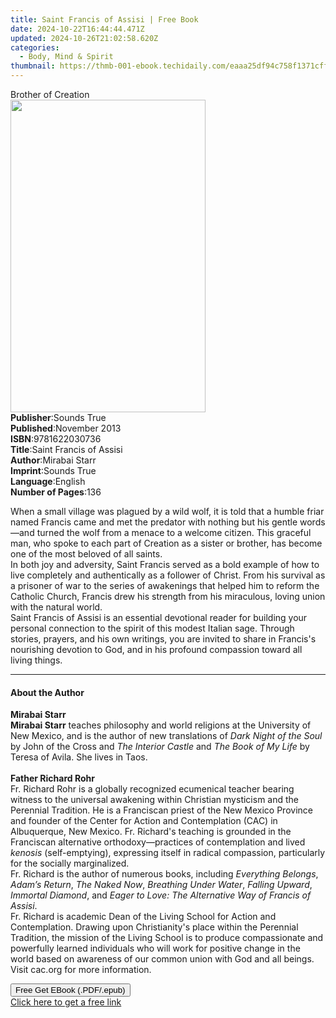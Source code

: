 ```yaml
---
title: Saint Francis of Assisi | Free Book
date: 2024-10-22T16:44:44.471Z
updated: 2024-10-26T21:02:58.620Z
categories:
  - Body, Mind & Spirit
thumbnail: https://thmb-001-ebook.techidaily.com/eaaa25df94c758f1371cff60dfb8ab8a9f329bd974096d101e3278f81f3adc66.jpg
---
```

<main id="book-container">
  <div class="flex flex-col">
    <div class="book-brief flex-1 py-6 px-4 sm:p-6 md:py-10 md:px-8">
      <!-- brief-->
      <div class="book-brief-main">Brother of Creation</div>
    </div>
    <div
      class="book-meta-info flex-1 grid gap-4 col-start-1 col-end-3 row-start-1 sm:mb-6 sm:grid-cols-4 lg:gap-6 lg:col-start-2 lg:row-end-6 lg:row-span-6 lg:mb-0"
    >
      <div
        class="book-meta-info-left place-content-center mt-4 p-4 text-sm leading-6 col-start-2 col-span-2 dark:text-slate-400"
      >
        <img
          class="w-full h-500 object-cover rounded-lg sm:h-255 sm:col-span-2 lg:col-span-full"
          src="https://img-001-ebook.techidaily.com/2ff537afae3eae9ff7a1d206496a8ac75dab45ebe9470483b68bf4cb32a0f9b1.jpg"
          alt=""
          width="312"
          height="500"
        />
      </div>
      <div
        class="book-meta-info-right mt-2 col-start-1 row-start-2 col-span-3 self-center"
      >
        <!-- meta data  -->
        <div class="flex flex-col px-4 md:px-8">
          <div class="flex-1">
            <strong>Publisher</strong>:<span class="px-2">Sounds True</span>
          </div>
          <div class="flex-1">
            <strong>Published</strong>:<span class="px-2">November 2013</span>
          </div>
          <div class="flex-1">
            <strong>ISBN</strong>:<span class="px-2">9781622030736</span>
          </div>
          <div class="flex-1">
            <strong>Title</strong>:<span class="px-2"
              >Saint Francis of Assisi</span
            >
          </div>
          <div class="flex-1">
            <strong>Author</strong>:<span class="px-2">Mirabai Starr</span>
          </div>
          <div class="flex-1">
            <strong>Imprint</strong>:<span class="px-2">Sounds True</span>
          </div>
          <div class="flex-1">
            <strong>Language</strong>:<span class="px-2">English</span>
          </div>
          <div class="flex-1">
            <strong>Number of Pages</strong>:<span class="px-2">136</span>
          </div>
        </div>
      </div>
    </div>
    <div class="book-description flex-1 py-6 px-4 sm:p-6 md:py-10 md:px-8">
      <div class="book-description-main">
        <div accordion-content="" id="description">
          <p>
            When a small village was plagued by a wild wolf, it is told that a
            humble friar named Francis came and met the predator with nothing
            but his gentle words—and turned the wolf from a menace to a welcome
            citizen. This graceful man, who spoke to each part of Creation as a
            sister or brother, has become one of the most beloved of all
            saints.<br />In both joy and adversity, Saint Francis served as a
            bold example of how to live completely and authentically as a
            follower of Christ. From his survival as a prisoner of war to the
            series of awakenings that helped him to reform the Catholic Church,
            Francis drew his strength from his miraculous, loving union with the
            natural world.<br />Saint Francis of Assisi is an essential
            devotional reader for building your personal connection to the
            spirit of this modest Italian sage. Through stories, prayers, and
            his own writings, you are invited to share in Francis's nourishing
            devotion to God, and in his profound compassion toward all living
            things.
          </p>
        </div>
      </div>
    </div>
    <div class="book-excerpts flex-1 py-6 px-4 sm:p-6 md:py-10 md:px-8">
      <!-- excerpts-->
      <div class="book-excerpts-main">
        <hr />
        <h4 class="placeholder placeholder-heading">
          <span>About the Author</span>
        </h4>
        <p></p>
        <p>
          <b>Mirabai Starr</b><br /><b>Mirabai Starr</b> teaches philosophy and
          world religions at the University of New Mexico, and is the author of
          new translations of <i>Dark Night of the Soul</i> by John of the Cross
          and <i>The Interior Castle</i> and <i>The Book of My Life</i> by
          Teresa of Avila. She lives in Taos.<br /><br /><b
            >Father Richard Rohr</b
          ><br />Fr. Richard Rohr is a globally recognized ecumenical teacher
          bearing witness to the universal awakening within Christian mysticism
          and the Perennial Tradition. He is a Franciscan priest of the New
          Mexico Province and founder of the Center for Action and Contemplation
          (CAC) in Albuquerque, New Mexico. Fr. Richard's teaching is grounded
          in the Franciscan alternative orthodoxy—practices of contemplation and
          lived <i>kenosis</i> (self-emptying), expressing itself in radical
          compassion, particularly for the socially marginalized.<br />Fr.
          Richard is the author of numerous books, including
          <i>Everything Belongs</i>, <i>Adam’s Return</i>, <i>The Naked Now</i>,
          <i>Breathing Under Water</i>, <i>Falling Upward</i>,
          <i>Immortal Diamond</i>, and
          <i>Eager to Love: The Alternative Way of Francis of Assisi</i
          >.<br />Fr. Richard is academic Dean of the Living School for Action
          and Contemplation. Drawing upon Christianity's place within the
          Perennial Tradition, the mission of the Living School is to produce
          compassionate and powerfully learned individuals who will work for
          positive change in the world based on awareness of our common union
          with God and all beings. Visit cac.org for more information.
        </p>
        <p></p>
      </div>
    </div>
    <div
      class="book-about-author flex-1 py-6 px-4 sm:p-6 md:py-10 md:px-8"
    ></div>
    <div class="book-free-get flex-1 py-6 px-4 sm:p-6 md:py-10 md:px-8">
      <button
        id="btn-free-get"
        class="bg-blue-500 hover:bg-blue-700 text-white font-bold py-2 px-4 rounded"
      >
        Free Get EBook (.PDF/.epub)
      </button>
      <div id="countdown-display" class="px-2 text-lg mt-2"></div>
      <a
        id="free-link"
        class="hidden bg-blue-500 hover:bg-blue-700 text-white font-bold py-2 px-4 rounded"
        href="https://www.ebooks.com/en-us/book/210761763/saint-francis-of-assisi/mirabai-starr/"
        target="_blank"
        >Click here to get a free link</a
      >
    </div>
    <script>
      let countdownTime = 0;
      let countdownInterval = null;
      document
        .getElementById('btn-free-get')
        .addEventListener('click', startCountdown);
      function startCountdown() {
        countdownTime = new Date().getTime() + 60000 * 3;
        countdownInterval = setInterval(updateCountdown, 1000);
        document.getElementById('btn-free-get').disabled = true;
        document
          .getElementById('btn-free-get')
          .classList.add('bg-gray-500', 'cursor-not-allowed');
      }
      function updateCountdown() {
        let currentTime = new Date().getTime();
        let timeLeft = countdownTime - currentTime;
        let secondsLeft = Math.floor(timeLeft / 1000);
        document.getElementById('countdown-display').innerHTML =
          `Remaining time: ${secondsLeft} seconds.`;
        if (secondsLeft <= 0) {
          clearInterval(countdownInterval);
          document.getElementById('btn-free-get').classList.add('hidden');
          document.getElementById('free-link').classList.remove('hidden');
          document.getElementById('countdown-display').innerHTML = '';
        }
      }
    </script>
  </div>
</main>

<ins class="adsbygoogle"
      style="display:block"
      data-ad-client="ca-pub-7571918770474297"
      data-ad-slot="8358498916"
      data-ad-format="auto"
      data-full-width-responsive="true"></ins>
    